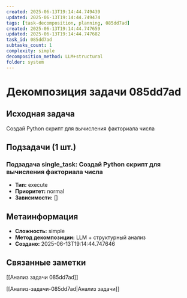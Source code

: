 ```yaml
---
created: 2025-06-13T19:14:44.749439
updated: 2025-06-13T19:14:44.749474
tags: [task-decomposition, planning, 085dd7ad]
created: 2025-06-13T19:14:44.747659
updated: 2025-06-13T19:14:44.747682
task_id: 085dd7ad
subtasks_count: 1
complexity: simple
decomposition_method: LLM+structural
folder: system
---
```


# Декомпозиция задачи 085dd7ad

## Исходная задача
Создай Python скрипт для вычисления факториала числа

## Подзадачи (1 шт.)

### Подзадача single_task: Создай Python скрипт для вычисления факториала числа
- **Тип:** execute
- **Приоритет:** normal
- **Зависимости:** []


## Метаинформация
- **Сложность:** simple
- **Метод декомпозиции:** LLM + структурный анализ
- **Создано:** 2025-06-13T19:14:44.747646

## Связанные заметки
[[Анализ задачи 085dd7ad]]

[[Анализ-задачи-085dd7ad|Анализ задачи]]